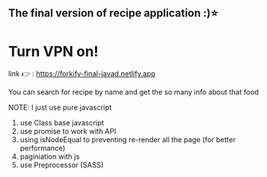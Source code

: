 ## The final version of recipe application :)⭐
# Turn VPN on!

link 👉 :
https://forkify-final-javad.netlify.app

You can search for recipe by name and get the so many info about that food 

NOTE: I just use pure javascript  

1) use Class base javascript
2) use promise to work with API 
3) using isNodeEqual to preventing re-render all the page (for better performance)
4) paginiation with js 
5) use Preprocessor (SASS)
